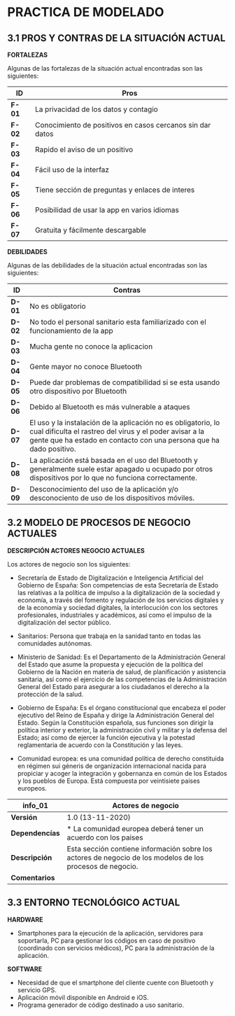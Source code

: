 # PRACTICA DE MODELADO
## 3.1 PROS Y CONTRAS DE LA SITUACIÓN ACTUAL

**FORTALEZAS**

Algunas de las fortalezas de la situación actual encontradas son las siguientes:

| **ID** | **Pros**
--- | --- 
| **F-01** | La privacidad de los datos y contagio
| **F-02** | Conocimiento de positivos en casos cercanos sin dar datos
| **F-03** | Rapido el aviso de un positivo
| **F-04** | Fácil uso de la interfaz
| **F-05** | Tiene sección de preguntas y enlaces de interes
| **F-06** | Posibilidad de usar la app en varios idiomas
| **F-07** | Gratuita y fácilmente descargable

**DEBILIDADES**

Algunas de las debilidades de la situación actual encontradas son las siguientes:

| **ID** | **Contras**
--- | --- 
| **D-01** | No es obligatorio 
| **D-02** | No todo el personal sanitario esta familiarizado con el funcionamiento de la app
| **D-03** | Mucha gente no conoce la aplicacion
| **D-04** | Gente mayor no conoce Bluetooth
| **D-05** | Puede dar problemas de compatibilidad si se esta usando otro dispositivo por Bluetooth
| **D-06** | Debido al Bluetooth es más vulnerable a ataques
| **D-07** | El uso y la instalación de la aplicación no es obligatorio, lo cual dificulta el rastreo del virus y el poder avisar a la gente que ha estado en contacto con una persona que ha dado positivo.
| **D-08** | La aplicación está basada en el uso del Bluetooth y generalmente suele estar apagado u ocupado por otros dispositivos por lo que no funciona correctamente.
| **D-09** | Desconocimiento del uso de la aplicación y/o desconociento de uso de los dispositivos móviles.


## 3.2 MODELO DE PROCESOS DE NEGOCIO ACTUALES

**DESCRIPCIÓN ACTORES NEGOCIO ACTUALES**

Los actores de negocio son los siguientes: 

* Secretaría de Estado de Digitalización e Inteligencia Artificial del Gobierno de España: Son competencias de esta Secretaría de Estado las relativas a la política de impulso a la digitalización de la sociedad y economía, a través del fomento y regulación de los servicios digitales y de la economía y sociedad digitales, la interlocución con los sectores profesionales, industriales y académicos, así como el impulso de la digitalización del sector público.

* Sanitarios: Persona que trabaja en la sanidad tanto en todas las comunidades autónomas.

* Ministerio de Sanidad: Es el Departamento de la Administración General del Estado que asume la propuesta y ejecución de la política del Gobierno de la Nación en materia de salud, de planificación y asistencia sanitaria, así como el ejercicio de las competencias de la Administración General del Estado para asegurar a los ciudadanos el derecho a la protección de la salud.

* Gobierno de España: Es el órgano constitucional que encabeza el poder ejecutivo del Reino de España y dirige la Administración General del Estado. Según la Constitución española, sus funciones son dirigir la política interior y exterior, la administración civil y militar y la defensa del Estado; así como de ejercer la función ejecutiva y la potestad reglamentaria de acuerdo con la Constitución y las leyes.

* Comunidad europea: es una comunidad política de derecho constituida en régimen sui géneris de organización internacional nacida para propiciar y acoger la integración y gobernanza en común de los Estados y los pueblos de Europa. Está compuesta por veintisiete paises europeos.

| **info_01** | **Actores de negocio**
--- | --- 
| **Versión** | 1.0 (13-11-2020) 
| **Dependencías** |  * La comunidad europea deberá tener un acuerdo con los paises 
| **Descripción** | Esta sección contiene información sobre los actores de negocio de los modelos de los procesos de negocio.
| **Comentarios** | 

## 3.3 ENTORNO TECNOLÓGICO ACTUAL

**HARDWARE**
* Smartphones para la ejecución de la aplicación, servidores para soportarla, PC para gestionar los códigos en caso de positivo (coordinado con servicios médicos), PC para la administración de la aplicación. 

**SOFTWARE**
* Necesidad de que el smartphone del cliente cuente con Bluetooth y servicio GPS. 
* Aplicación móvil disponible en Android e iOS. 
* Programa generador de código destinado a uso sanitario.
